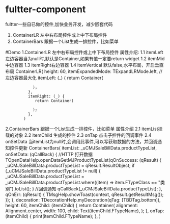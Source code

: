 # fultter-component
fultter一些自已做的控件,加快业务开发，减少嵌套代码
1. ContainerLR 左中右布局控件或上中下布局控件
2. ContainerBars 跟据一个List生成一排控件，比如菜单

#Demo
1.ContainerLR  左中右布局控件或上中下布局控件
属性介绍:
  1.1 itemLeft 左边容器当为null时,默认是Container,如果有值一定要return widget
  1.2 itemMid  中边容器
  1.3 itemRight右边容器
  1.4 itemVertical 默认false,水平布局，开启垂直布局
ContainerLR(
              height: 60,
              itemExpandedMode: TExpandLRMode.left, //左边容器最大化
              itemLeft: (_) {
                return Container(
                   
                );
              },
              itemRight: (_) {
                 return Container(
                  
                );
              },
            )

2.ContainerBars  跟据一个List生成一排控件，比如菜单
属性介绍
  2.1  itemList挂载的对象
  2.2  itemChild 生成的控件
  2.3  onTap 点击子控件的回调事件
  2.4  onSetData 当itemList为null时,会调用此事件,可以写获取数据的方法，并回调通知控件更新
ContainerBars<TMJProductType>(
          itemList: _uCMJSaleBillData.productTypeList,
          onSetData: (qCallBack) {
            //HTTP 打开数据
            TOpenDataHelp.openDataGetMJProductTypeList(qOnSuccess: (qResult) {
              _uCMJSaleBillData.productTypeList = qResult.ResultObject;
              if (_uCMJSaleBillData.productTypeList != null) {
                _uCMJSaleBillData.productTypeList = _uCMJSaleBillData.productTypeList.where((item) => item.FTypeClass == "类别").toList();
              }
              //回调通知
              qCallBack(_uCMJSaleBillData.productTypeList);
            }, qOnErr: (qResult) {
              TMsgHelp.showToast(context, qResult.getResultMsg());
            });
          },
          decoration: TDecorationHelp.myDecoration(qTag: [TBDTag.bottom]),
          height: 60,
          itemChild: (itemChild) {
            return Container(
              alignment: Alignment.center,
              width: 100,
              child: Text(itemChild.FTypeName),
            );
          },
          onTap: (itemChild) {
            print(itemChild.FTypeName);
          },
        )
